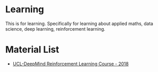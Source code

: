 # Learning
This is for learning. Specifically for learning about applied maths, data science, deep learning, reinforcement learning.

# Material List
- [UCL-DeepMind Reinforcement Learning Course - 2018](UCLDeepMindReinforcementLearning2018)
